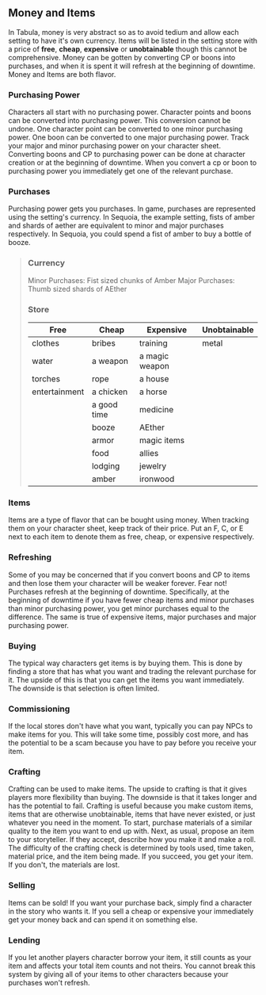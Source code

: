 ## Money and Items
In Tabula, money is very abstract so as to avoid tedium and allow each setting to have it's own currency. Items will be listed in the setting store with a price of **free**, **cheap**, **expensive** or **unobtainable** though this cannot be comprehensive. Money can be gotten by converting CP or boons into purchases, and when it is spent it will refresh at the beginning of downtime. Money and Items are both flavor.

### Purchasing Power
Characters all start with no purchasing power. Character points and boons can be converted into purchasing power. This conversion cannot be undone. One character point can be converted to one minor purchasing power. One boon can be converted to one major purchasing power. Track your major and minor purchasing power on your character sheet. Converting boons and CP to purchasing power can be done at character creation or at the beginning of downtime. When you convert a cp or boon to purchasing power you immediately get one of the relevant purchase.

### Purchases
Purchasing power gets you purchases. In game, purchases are represented using the setting's currency. In Sequoia, the example setting, fists of amber and shards of aether are equivalent to minor and major purchases respectively. In Sequoia, you could spend a fist of amber to buy a bottle of booze.

> ### Currency
> Minor Purchases: Fist sized chunks of Amber
> Major Purchases: Thumb sized shards of AEther
> ### Store
> | Free          | Cheap       | Expensive      | Unobtainable |
> | ------------- | ----------- | -------------- | ------------ |
> | clothes       | bribes      | training       | metal        |
> | water         | a weapon    | a magic weapon |              |
> | torches       | rope        | a house        |              |
> | entertainment | a chicken   | a horse        |              |
> |               | a good time | medicine       |              |
> |               | booze       | AEther         |              |
> |               | armor       | magic items    |              |
> |               | food        | allies         |              |
> |               | lodging     | jewelry        |              |
> |               | amber       | ironwood       |              |

### Items
Items are a type of flavor that can be bought using money. When tracking them on your character sheet, keep track of their price. Put an F, C, or E next to each item to denote them as free, cheap, or expensive respectively.

### Refreshing
Some of you may be concerned that if you convert boons and CP to items and then  lose them your character will be weaker forever. Fear not! Purchases refresh at the beginning of downtime. Specifically, at the beginning of downtime if you have fewer cheap items and minor purchases than minor purchasing power, you get minor purchases equal to the difference. The same is true of expensive items, major purchases and major purchasing power.

### Buying
The typical way characters get items is by buying them. This is done by finding a store that has what you want and trading the relevant purchase for it. The upside of this is that you can get the items you want immediately. The downside is that selection is often limited.

### Commissioning
If the local stores don't have what you want, typically you can pay NPCs to make items for you. This will take some time, possibly cost more, and has the potential to be a scam because you have to pay before you receive your item.

### Crafting
Crafting can be used to make items. The upside to crafting is that it gives players more flexibility than buying. The downside is that it takes longer and has the potential to fail. Crafting is useful because you make custom items, items that are otherwise unobtainable, items that have never existed, or just whatever you need in the moment. To start, purchase materials of a similar quality to the item you want to end up with. Next, as usual, propose an item to your storyteller. If they accept, describe how you make it and make a roll. The difficulty of the crafting check is determined by tools used, time taken, material price, and the item being made. If you succeed, you get your item. If you don't, the materials are lost.

### Selling
Items can be sold! If you want your purchase back, simply find a character in the story who wants it. If you sell a cheap or expensive your immediately get your money back and can spend it on something else.

### Lending
If you let another players character borrow your item, it still counts as your item and affects your total item counts and not theirs. You cannot break this system by giving all of your items to other characters because your purchases won't refresh.